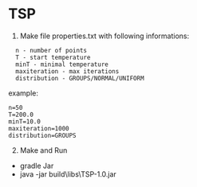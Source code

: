 # TSP

1) Make file properties.txt with following informations:
```
  n - number of points
  T - start temperature
  minT - minimal temperature
  maxiteration - max iterations
  distribution - GROUPS/NORMAL/UNIFORM
  ```
  example:
  ```
  n=50
  T=200.0
  minT=10.0
  maxiteration=1000
  distribution=GROUPS
  ```

2) Make and Run
  - gradle Jar
  - java -jar build\libs\TSP-1.0.jar
